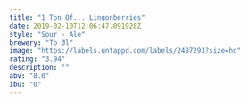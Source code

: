 ```yaml
---
title: "1 Ton Of... Lingonberries"
date: 2019-02-10T12:06:47.091928Z
style: "Sour - Ale"
brewery: "To Øl"
image: "https://labels.untappd.com/labels/2487293?size=hd"
rating: "3.94"
description: ""
abv: "8.0"
ibu: "0"
---
```

